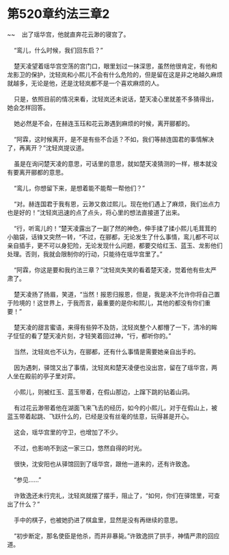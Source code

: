 # 第520章约法三章2
~~&nbsp;&nbsp;&nbsp;&nbsp;出了瑶华宫，他就直奔花云渺的寝宫了。<br><br>&nbsp;&nbsp;&nbsp;&nbsp;“鸾儿，什么时候，我们回东启？”<br><br>&nbsp;&nbsp;&nbsp;&nbsp;楚天凌望着瑶华宫空荡的宫门口，眼里划过一抹深思，虽然他很肯定，有他和龙影卫的保护，沈轻岚和小熙儿不会有什么危险的，但是留在这是非之地越久麻烦就越多，无论是他，还是沈轻岚都不是一个喜欢麻烦的人。<br><br>&nbsp;&nbsp;&nbsp;&nbsp;只是，依照目前的情况来看，沈轻岚还未说话，楚天凌心里就差不多猜得出，她会怎样回答。<br><br>&nbsp;&nbsp;&nbsp;&nbsp;她必然是不会，在赫连玉珏和花云渺遇到麻烦的时候，离开郦都的。<br><br>&nbsp;&nbsp;&nbsp;&nbsp;“阿霖，这时候离开，是不是有些不合适？不如，我们等赫连国君的事情解决了，再离开？”沈轻岚提议道。<br><br>&nbsp;&nbsp;&nbsp;&nbsp;虽是在询问楚天凌的意思，可话里的意思，就如楚天凌猜测的一样，根本就没有要离开郦都的意思。<br><br>&nbsp;&nbsp;&nbsp;&nbsp;“鸾儿，你想留下来，是想着能不能帮一帮他们？”<br><br>&nbsp;&nbsp;&nbsp;&nbsp;“对。赫连国君于我有恩，云渺又救过熙儿。现在他们遇上了麻烦，我们出点力也是好的！”沈轻岚迅速的点了点头，将心里的想法直接道了出来。<br><br>&nbsp;&nbsp;&nbsp;&nbsp;“行，听鸾儿的！”楚天凌露出了一副了然的神色，伸手揉了揉小熙儿毛茸茸的小脑袋，话锋又突然一转，“不过，在郦都，无论发生了什么事情，鸾儿都不可以亲自插手，更不可以身犯险，无论发现什么问题，都要交给红玉、蓝玉、龙影他们处理。否则，我就会限制你的行动，只能待在瑶华宫里了。”<br><br>&nbsp;&nbsp;&nbsp;&nbsp;“阿霖，你这是要和我约法三章？”沈轻岚失笑的看着楚天凌，觉着他有些太严肃了。<br><br>&nbsp;&nbsp;&nbsp;&nbsp;楚天凌扬了扬眉，笑道，“当然！报恩归报恩，但是，我是决不允许你将自己置于险境的！这世界上，于我而言，最重要的是你和熙儿，其他的都没有你们重要！”<br><br>&nbsp;&nbsp;&nbsp;&nbsp;楚天凌的甜言蜜语，来得有些猝不及防，沈轻岚整个人都懵了一下，清冷的眸子怔怔的看了楚天凌片刻，才轻笑着回过神，“行，都听你的。”<br><br>&nbsp;&nbsp;&nbsp;&nbsp;当然，沈轻岚也不认为，在郦都，还有什么事情是需要她亲自出手的。<br><br>&nbsp;&nbsp;&nbsp;&nbsp;因为遇刺，驿馆又出了事情，沈轻岚和楚天凌便也没出宫，留在了瑶华宫，两人坐在殿前的亭子里对弈。<br><br>&nbsp;&nbsp;&nbsp;&nbsp;小熙儿，则被红玉、蓝玉带着，在假山那边，上蹿下跳的钻着山洞。<br><br>&nbsp;&nbsp;&nbsp;&nbsp;有过花云渺带着他在湖面飞来飞去的经历，如今的小熙儿，对于在假山上，被蓝玉带着起跳、飞跃什么的，已经是没有丝毫的怯意，玩得甚是开心。<br><br>&nbsp;&nbsp;&nbsp;&nbsp;这会，瑶华宫里的守卫，也增加了不少。<br><br>&nbsp;&nbsp;&nbsp;&nbsp;不过，也影响不到这一家三口，悠然自得的时光。<br><br>&nbsp;&nbsp;&nbsp;&nbsp;很快，沈安阳也从驿馆回到了瑶华宫，跟他一道来的，还有许致逸。<br><br>&nbsp;&nbsp;&nbsp;&nbsp;“参见……”<br><br>&nbsp;&nbsp;&nbsp;&nbsp;许致逸还未行完礼，沈轻岚就摆了摆手，阻止了，“如何，你们在驿馆里，可查出了什么？”<br><br>&nbsp;&nbsp;&nbsp;&nbsp;手中的棋子，也被她扔进了棋盒里，显然是没有再继续的意思。<br><br>&nbsp;&nbsp;&nbsp;&nbsp;“初步断定，那名使臣是他杀，而并非暴毙。”许致逸拱了拱手，神情严肃的回应道。<br><br>
                    

<script>_fwqdsqadxfw()</script>
<div><script>_dfwf1dw();</script></div>
<div><script>_dfwf1agdw();</script></div>
                